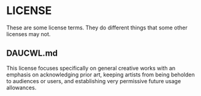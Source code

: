 # LICENSE

These are some license terms. They do different things that some other licenses
may not.

## DAUCWL.md
This license focuses specifically on general creative works with an emphasis on
acknowledging prior art, keeping artists from being beholden to audiences or
users, and establishing very permissive future usage allowances.

